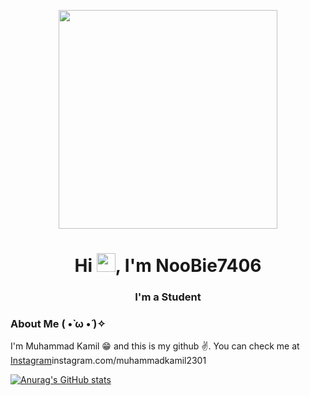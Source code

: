 <p align="center">
<img width="350px"  src="https://c.tenor.com/jVTOMVDbw0sAAAAC/cirno-fumo.gif"/>
</p>

<h1 align="center">Hi <img src="https://raw.githubusercontent.com/MartinHeinz/MartinHeinz/master/wave.gif" height="30px">, I'm NooBie7406</h1>
<h3 align="center">I'm a Student</h3>

### <b>About Me ( •̀ ω •́ )✧</b>

I'm Muhammad Kamil 😁 and this is my github ✌. You can check me at <a target="_blank" href="https://icons8.com/icon/ZRiAFreol5mE/instagram">Instagram</a>instagram.com/muhammadkamil2301

[![Anurag's GitHub stats](https://github-readme-stats.vercel.app/api?username=muhammadKamil06&theme=radical&show_icons=true)](https://github.com/anuraghazra/github-readme-stats)
